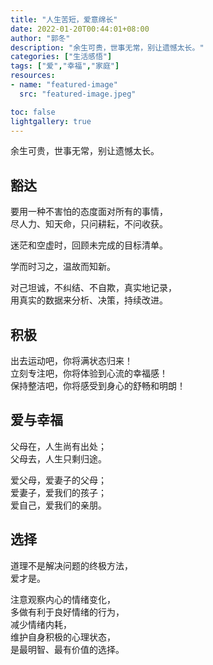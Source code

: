 ```yaml
---
title: "人生苦短，爱意绵长"
date: 2022-01-20T00:44:01+08:00
author: "郭冬"
description: "余生可贵，世事无常，别让遗憾太长。"
categories: ["生活感悟"]
tags: ["爱","幸福","家庭"]
resources:
- name: "featured-image"
  src: "featured-image.jpeg"

toc: false
lightgallery: true
---
```


余生可贵，世事无常，别让遗憾太长。

<!--more-->

## 豁达

要用一种不害怕的态度面对所有的事情，  
尽人力、知天命，只问耕耘，不问收获。

迷茫和空虚时，回顾未完成的目标清单。

学而时习之，温故而知新。

对己坦诚，不纠结、不自欺，真实地记录，  
用真实的数据来分析、决策，持续改进。

## 积极

出去运动吧，你将满状态归来！  
立刻专注吧，你将体验到心流的幸福感！  
保持整洁吧，你将感受到身心的舒畅和明朗！  

## 爱与幸福

父母在，人生尚有出处；  
父母去，人生只剩归途。  

爱父母，爱妻子的父母；  
爱妻子，爱我们的孩子；  
爱自己，爱我们的亲朋。  

## 选择

道理不是解决问题的终极方法，  
爱才是。

注意观察内心的情绪变化，  
多做有利于良好情绪的行为，  
减少情绪内耗，  
维护自身积极的心理状态，  
是最明智、最有价值的选择。